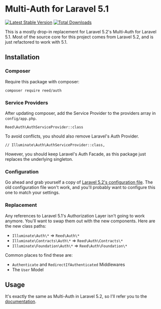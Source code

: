 # Multi-Auth for Laravel 5.1

[![Latest Stable Version](https://poser.pugx.org/reed/auth/version.png)](https://packagist.org/packages/reed/auth)
[![Total Downloads](https://poser.pugx.org/reed/auth/d/total.png)](https://packagist.org/packages/reed/auth)

This is a mostly drop-in replacement for Laravel 5.2's Multi-Auth for Laravel 5.1.
Most of the source core for this project comes from Laravel 5.2, and is just refactored to work with 5.1.

## Installation
### Composer
Require this package with composer:

```
composer require reed/auth
```

### Service Providers
After updating composer, add the Service Provider to the providers array in `config/app.php`.

```
Reed\Auth\AuthServiceProvider::class
```

To avoid conflicts, you should also remove Laravel's Auth Provider.

```
// Illuminate\Auth\AuthServiceProvider::class,
```

However, you should keep Laravel's Auth Facade, as this package just replaces the underlying singleton.

### Configuration

Go ahead and grab yourself a copy of [Laravel 5.2's configuration file](https://raw.githubusercontent.com/laravel/laravel/master/config/auth.php).
The old configuration file won't work, and you'll probably want to configure this one to match your settings.

### Replacement

Any references to Laravel 5.1's Authorization Layer isn't going to work anymore. You'll want to swap them out with the new components.
Here are the new class paths:

 - `Illuminate\Auth\*` => `Reed\Auth\*`
 - `Illuminate\Contracts\Auth\*` => `Reed\Auth\Contracts\*`
 - `Illuminate\Foundation\Auth\*` => `Reed\Auth\Foundation\*`

Common places to find these are:

 - `Authenticate` and `RedirectIfAuthenticated` Middlewares
 - The `User` Model

## Usage

It's exactly the same as Multi-Auth in Laravel 5.2, so I'll refer you to the [documentation](https://laravel.com/docs/5.2/authentication).
